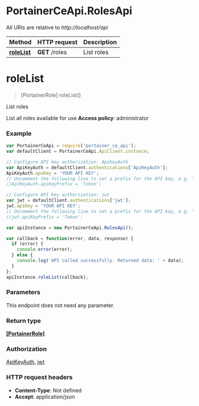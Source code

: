 # PortainerCeApi.RolesApi

All URIs are relative to *http://localhost/api*

Method | HTTP request | Description
------------- | ------------- | -------------
[**roleList**](RolesApi.md#roleList) | **GET** /roles | List roles


<a name="roleList"></a>
# **roleList**
> [PortainerRole] roleList()

List roles

List all roles available for use **Access policy**: administrator

### Example
```javascript
var PortainerCeApi = require('portainer_ce_api');
var defaultClient = PortainerCeApi.ApiClient.instance;

// Configure API key authorization: ApiKeyAuth
var ApiKeyAuth = defaultClient.authentications['ApiKeyAuth'];
ApiKeyAuth.apiKey = 'YOUR API KEY';
// Uncomment the following line to set a prefix for the API key, e.g. "Token" (defaults to null)
//ApiKeyAuth.apiKeyPrefix = 'Token';

// Configure API key authorization: jwt
var jwt = defaultClient.authentications['jwt'];
jwt.apiKey = 'YOUR API KEY';
// Uncomment the following line to set a prefix for the API key, e.g. "Token" (defaults to null)
//jwt.apiKeyPrefix = 'Token';

var apiInstance = new PortainerCeApi.RolesApi();

var callback = function(error, data, response) {
  if (error) {
    console.error(error);
  } else {
    console.log('API called successfully. Returned data: ' + data);
  }
};
apiInstance.roleList(callback);
```

### Parameters
This endpoint does not need any parameter.

### Return type

[**[PortainerRole]**](PortainerRole.md)

### Authorization

[ApiKeyAuth](../README.md#ApiKeyAuth), [jwt](../README.md#jwt)

### HTTP request headers

 - **Content-Type**: Not defined
 - **Accept**: application/json

